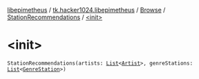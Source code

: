 [libepimetheus](../../../index.md) / [tk.hacker1024.libepimetheus](../../index.md) / [Browse](../index.md) / [StationRecommendations](index.md) / [&lt;init&gt;](./-init-.md)

# &lt;init&gt;

`StationRecommendations(artists: `[`List`](https://kotlinlang.org/api/latest/jvm/stdlib/kotlin.collections/-list/index.html)`<`[`Artist`](../../../tk.hacker1024.libepimetheus.data/-artist/index.md)`>, genreStations: `[`List`](https://kotlinlang.org/api/latest/jvm/stdlib/kotlin.collections/-list/index.html)`<`[`GenreStation`](../../../tk.hacker1024.libepimetheus.data/-genre-station/index.md)`>)`